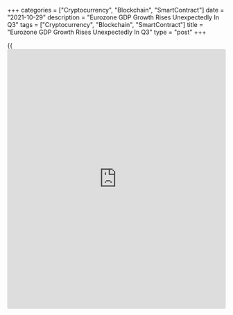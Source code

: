 +++
categories = ["Cryptocurrency", "Blockchain", "SmartContract"]
date = "2021-10-29"
description = "Eurozone GDP Growth Rises Unexpectedly In Q3"
tags = ["Cryptocurrency", "Blockchain", "SmartContract"]
title = "Eurozone GDP Growth Rises Unexpectedly In Q3"
type = "post"
+++

{{<iframe id="large-banner" src="https://www.bounty.group/#slide=10.0" width="100%" height="600" scrolling="no" style="border: 0px solid rgb(216, 221, 230); border-radius: 3px;">}}

Following the further relaxation of pandemic related restrictions,
economic growth in the euro area improved in the third quarter,
underpinned by the strong performance of France, while Germany lagged
behind amid supply bottlenecks.

Gross domestic product grew 2.2 percent sequentially after expanding 2.1
percent in the second quarter, preliminary flash estimate from Eurostat
showed on Friday. Economists had forecast the quarterly growth to ease
to 2 percent.

On a yearly basis, economic growth slowed markedly to 3.7 percent from
14.2 percent a quarter ago. Nonetheless, the pace of growth was faster
than the economists' forecast of 3.5 percent.

The solid increase in Eurozone GDP in the third quarter means that the
recovery phase is now almost complete in most of the euro-zone, Andrew
Kenningham, an economist at Capital Economics, said.

Growth will be much slower in the fourth quarter because the boost from
reopening has now passed, while supply chain disruption and slowing
global demand will take a toll, the economist added.

Among big-four economies, only France's economic growth accelerated more
than expected in the third quarter.

The French [economy][1] expanded 3 percent on robust household spending
and exports. This was much faster than the 1.3 percent expansion logged
in the second quarter and the economists' forecast of +2.1 percent.

At the same time, Germany grew at a slightly slower pace of 1.8 percent
sequentially after the 1.9 percent expansion posted in the previous
quarter. Economists had forecast a quarterly growth of 2.2 percent.

Nonetheless, this was the second consecutive expansion after the 1.9
percent decline posted at the start of the year. Destatis said the third
quarter growth was mainly attributable to higher household consumption
expenditure.

Elsewhere, Italy grew more than expected in the third quarter. GDP was
up 2.6 percent sequentially, following the second quarter's 2.7 percent
increase. The expected growth rate was 2 percent.

However, Spain's economic growth was weaker than expectations. Although
GDP expanded 2 percent, faster than the 1.1 percent expansion posted in
the second quarter, the rate was below the expected 2.7 percent.

The EU27 logged a sequential growth of 2.1 percent in the third quarter
taking the annual expansion to 3.9 percent.

For comments and feedback [contact](https://www.playgroundfx.com/contact/): editorial@rtt[news](https://www.letsplayfx.com/blog/forex-news-website/).com

[Economic News][1]

 **What parts of the world are seeing the best (and worst) economic
performances lately? Click[here][2] to check out our [Econ Scorecard][2]
and find out! See up-to-the-moment [ranking](https://www.playgroundfx.com/blog/crypto-exchange-ranking/)s for the best and worst
performers in [GDP][3], [unemployment rate][4], [inflation][5] and much
more.**

   1. www.rtt[news](https://www.letsplayfx.com/blog/forex-news-website/).com/Content/EconomicNews.aspx
   2. www.rtt[news](https://www.letsplayfx.com/blog/forex-news-website/).com/economic-scorecard/world-rank/industrial-production/highest-performance.aspx
   3. www.rtt[news](https://www.letsplayfx.com/blog/forex-news-website/).com/economic-scorecard/world-rank/GDP/highest-performance.aspx
   4. www.rtt[news](https://www.letsplayfx.com/blog/forex-news-website/).com/economic-scorecard/world-rank/unemployment-rate/lowest-performance.aspx
   5. www.rtt[news](https://www.letsplayfx.com/blog/forex-news-website/).com/economic-scorecard/world-rank/CPI/highest-performance.aspx